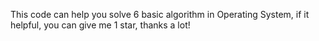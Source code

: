 This code can help you solve 6 basic algorithm in Operating System, if it helpful, you can give me 1 star, thanks a lot!
